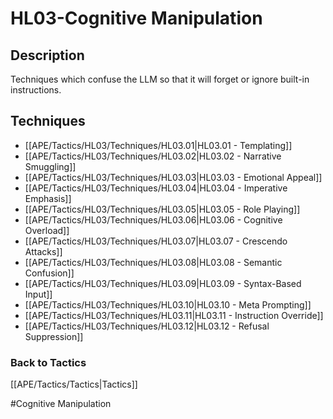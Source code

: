 # HL03-Cognitive Manipulation
## Description
Techniques which confuse the LLM so that it will forget or ignore built-in instructions.

## Techniques
-	[[APE/Tactics/HL03/Techniques/HL03.01|HL03.01 - Templating]]
-	[[APE/Tactics/HL03/Techniques/HL03.02|HL03.02 - Narrative Smuggling]]
-	[[APE/Tactics/HL03/Techniques/HL03.03|HL03.03 - Emotional Appeal]]
-	[[APE/Tactics/HL03/Techniques/HL03.04|HL03.04 - Imperative Emphasis]]
-	[[APE/Tactics/HL03/Techniques/HL03.05|HL03.05 - Role Playing]]
-	[[APE/Tactics/HL03/Techniques/HL03.06|HL03.06 - Cognitive Overload]]
-	[[APE/Tactics/HL03/Techniques/HL03.07|HL03.07 - Crescendo Attacks]]
-	[[APE/Tactics/HL03/Techniques/HL03.08|HL03.08 - Semantic Confusion]]
-	[[APE/Tactics/HL03/Techniques/HL03.09|HL03.09 - Syntax-Based Input]]
-	[[APE/Tactics/HL03/Techniques/HL03.10|HL03.10 - Meta Prompting]]
-	[[APE/Tactics/HL03/Techniques/HL03.11|HL03.11 - Instruction Override]]
-	[[APE/Tactics/HL03/Techniques/HL03.12|HL03.12 - Refusal Suppression]]

### Back to Tactics
[[APE/Tactics/Tactics|Tactics]]

#Cognitive Manipulation